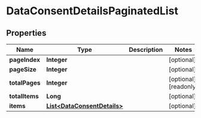 

# DataConsentDetailsPaginatedList


## Properties

| Name | Type | Description | Notes |
|------------ | ------------- | ------------- | -------------|
|**pageIndex** | **Integer** |  |  [optional] |
|**pageSize** | **Integer** |  |  [optional] |
|**totalPages** | **Integer** |  |  [optional] [readonly] |
|**totalItems** | **Long** |  |  [optional] |
|**items** | [**List&lt;DataConsentDetails&gt;**](DataConsentDetails.md) |  |  [optional] |



